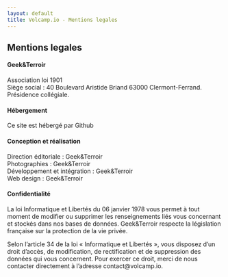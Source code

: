 ```yaml
---
layout: default
title: Volcamp.io - Mentions legales
---
```


<section class="titlezone">
    <div><h2>Mentions legales</h2></div>
</section>
<section>
    <div class="withlocked">
        <h4>Geek&Terroir</h4>
        <p>        
            Association loi 1901<br>
            Siège social : 40 Boulevard Aristide Briand 63000 Clermont-Ferrand. 
            Présidence collégiale.
        </p>
        <h4>Hébergement</h4>
        <p>
        Ce site est hébergé par Github
        </p>
        <h4>Conception et réalisation</h4>
        <p>
        Direction éditoriale : Geek&Terroir<br>
        Photographies : Geek&Terroir<br>
        Développement et intégration : Geek&Terroir<br>
        Web design : Geek&Terroir<br>
        </p>
        <h4>Confidentialité</h4>
        <p>
        La loi Informatique et Libertés du 06 janvier 1978 vous permet à tout moment de modifier ou supprimer les renseignements liés vous concernant et stockés dans nos bases de données. Geek&Terroir respecte la législation française sur la protection de la vie privée.
        </p>
        <p>
        Selon l’article 34 de la loi « Informatique et Libertés », vous disposez d’un droit d’accès, de modification, de rectification et de suppression des données qui vous concernent. Pour exercer ce droit, merci de nous contacter directement à l’adresse contact@volcamp.io.
        </p>
    </div>
</section>
